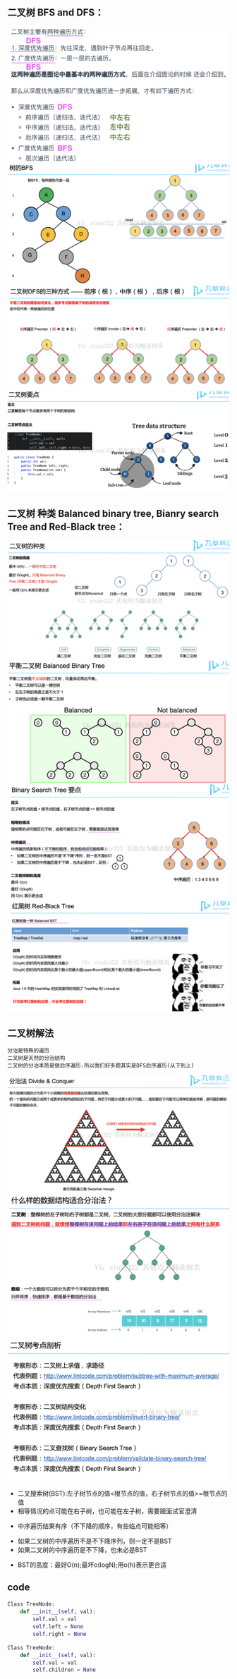 ## 二叉树 BFS and DFS：
![a](https://github.com/SSRRBB/Leetcode/blob/main/Images/253.png)
![a](https://github.com/SSRRBB/Leetcode/blob/main/Images/328.png)
![a](https://github.com/SSRRBB/Leetcode/blob/main/Images/329.png)
![a](https://github.com/SSRRBB/Leetcode/blob/main/Images/330.png)

## 二叉树 种类 Balanced binary tree, Bianry search Tree and Red-Black tree：
![a](https://github.com/SSRRBB/Leetcode/blob/main/Images/331.png)
![a](https://github.com/SSRRBB/Leetcode/blob/main/Images/332.png)
![a](https://github.com/SSRRBB/Leetcode/blob/main/Images/333.png)
![a](https://github.com/SSRRBB/Leetcode/blob/main/Images/334.png)

## 二叉树解法

```python
分治是特殊的遍历
二叉树是天然的分治结构
二叉树的分治本质是做后序遍历;所以我们好多题其实是DFS后序遍历(从下到上)

```

![a](https://github.com/SSRRBB/Leetcode/blob/main/Images/335.png)
![a](https://github.com/SSRRBB/Leetcode/blob/main/Images/336.png)
![a](https://github.com/SSRRBB/Leetcode/blob/main/Images/337.png)


- 二叉搜索树(BST):左子树节点的值<根节点的值，右子树节点的值>=根节点的值
- 相等情况的点可能在右子树，也可能在左子树，需要跟面试官澄清
+ 中序遍历结果有序（不下降的顺序，有些临点可能相等）
- 如果二叉树的中序遍历不是不下降序列，则一定不是BST
- 如果二叉树的中序遍历是不下降，也未必是BST
+ BST的高度：最好O(n);最坏o(logN);用o(h)表示更合适
## code
```python
Class TreeNode:
    def __init__(self, val):
        self.val = val
        self.left = None
        self.right = None
```

```python
Class TreeNode:
    def __init__(self, val):
        self.val = val
        self.children = None
